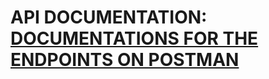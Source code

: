 # API DOCUMENTATION: [DOCUMENTATIONS FOR THE ENDPOINTS ON POSTMAN](https://documenter.getpostman.com/view/16649553/2sA3XLEPhS)
